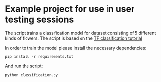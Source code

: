 # Example project for use in user testing sessions

The script trains a classification model for dataset consisting of 5 different kinds of flowers. The script is based on the [TF classification tutorial](https://colab.research.google.com/github/tensorflow/docs/blob/master/site/en/tutorials/images/classification.ipynb)

In order to train the model please install the necessary dependencies:

`pip install -r requirements.txt`

And run the script:

`python classification.py`
